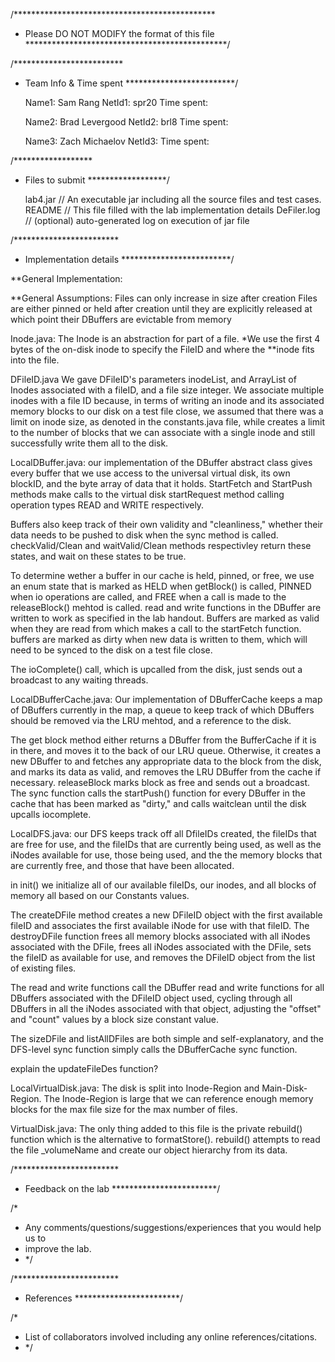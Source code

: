 /**********************************************
 * Please DO NOT MODIFY the format of this file
 **********************************************/

/*************************
 * Team Info & Time spent
 *************************/

	Name1: Sam Rang
	NetId1: spr20
	Time spent: 

	Name2: Brad Levergood
	NetId2: brl8
	Time spent: 

	Name3: Zach Michaelov
	NetId3: 
	Time spent: 

/******************
 * Files to submit
 ******************/

	lab4.jar // An executable jar including all the source files and test cases.
	README	// This file filled with the lab implementation details
   DeFiler.log   // (optional) auto-generated log on execution of jar file

/************************
 * Implementation details
 *************************/
 
 **General Implementation:
 
 **General Assumptions:
 Files can only increase in size after creation
 Files are either pinned or held after creation until they are explicitly released
 	at which point their DBuffers are evictable from memory

Inode.java:
The Inode is an abstraction for part of a file. 
*We use the first 4 bytes of the on-disk inode to specify the FileID and where the
**inode fits into the file.

DFileID.java
We gave DFileID's parameters inodeList, and ArrayList of Inodes associated with a fileID, and a file size integer.  We associate multiple inodes with a file ID because, in terms of writing an inode and its associated memory blocks to our disk on a test file close, we assumed that there was a limit on inode size, as denoted in the constants.java file, while creates a limit to the number of blocks that we can associate with a single inode and still successfully write them all to the disk.


LocalDBuffer.java:
our implementation of the DBuffer abstract class gives every buffer that we use access to the universal virtual disk, its own blockID, and the byte array of data that it holds.  StartFetch and StartPush methods make calls to the virtual disk startRequest method calling operation types READ and WRITE respectively.  

Buffers also keep track of their own validity and "cleanliness," whether their data needs to be pushed to disk when the sync method is called.  checkValid/Clean and waitValid/Clean methods respectivley return these states, and wait on these states to be true.  

To determine wether a buffer in our cache is held, pinned, or free, we use an enum state that is marked as HELD when getBlock() is called, PINNED when io operations are called, and FREE when a call is made to the releaseBlock() mehtod is called.  read and write functions in the DBuffer are written to work as specified in the lab handout.  Buffers are marked as valid when they are read from which makes a call to the startFetch function.  buffers are marked as dirty when new data is written to them, which will need to be synced to the disk on a test file close.

The ioComplete() call, which is upcalled from the disk, just sends out a broadcast to any waiting threads.


LocalDBufferCache.java:
Our implementation of DBufferCache keeps a map of DBuffers currently in the map, a queue to keep track of which DBuffers should be removed via the LRU mehtod, and a reference to the disk.

The get block method either returns a DBuffer from the BufferCache if it is in there, and moves it to the back of our LRU queue. Otherwise, it creates a new DBuffer to and fetches any appropriate data to the block from the disk, and marks its data as valid, and removes the LRU DBuffer from the cache if necessary.  releaseBlock marks block as free and sends out a broadcast.  The sync function calls the startPush() function for every DBuffer in the cache that has been marked as "dirty," and calls waitclean until the disk upcalls iocomplete.   

LocalDFS.java:
our DFS keeps track off all DfileIDs created, the fileIDs that are free for use, and the fileIDs that are currently being used, as well as the iNodes available for use, those being used, and the the memory blocks that are currently free, and those that have been allocated.

in init() we initialize all of our available fileIDs, our inodes, and all blocks of memory all based on our Constants values.

The createDFile method creates a new DFileID object with the first available fileID and associates the first available iNode for use with that fileID.  The destroyDFile function frees all memory blocks associated with all iNodes associated with the DFile, frees all iNodes associated with the DFile, sets the fileID as available for use, and removes the DFileID object from the list of existing files.

The read and write functions call the DBuffer read and write functions for all DBuffers associated with the DFileID object used, cycling through all DBuffers in all the iNodes associated with that object, adjusting the "offset" and "count" values by a block size constant value.

The sizeDFile and listAllDFiles are both simple and self-explanatory, and the DFS-level sync function simply calls the DBufferCache sync function.

explain the updateFileDes function?  

LocalVirtualDisk.java:
The disk is split into Inode-Region and Main-Disk-Region. The Inode-Region is large 
that we can reference enough memory blocks for the max file size for the max number
of files. 

VirtualDisk.java:
The only thing added to this file is the private rebuild() function which is the 
alternative to formatStore(). rebuild() attempts to read the file _volumeName and 
create our object hierarchy from its data. 

/************************
 * Feedback on the lab
 ************************/

/*
 * Any comments/questions/suggestions/experiences that you would help us to
 * improve the lab.
 * */


/************************
 * References
 ************************/

/*
 * List of collaborators involved including any online references/citations.
 * */
 
